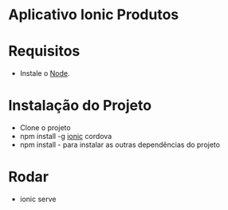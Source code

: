 # Aplicativo Ionic Produtos

# Requisitos
+ Instale o [Node](https://nodejs.org).

# Instalação do Projeto
+ Clone o projeto
+ npm install -g [ionic](https://ionicframework.com/docs/intro/installation/) cordova
+ npm install - para instalar as outras dependências do projeto

# Rodar
+ ionic serve
